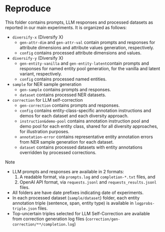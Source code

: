 # Reproduce

This folder contains prompts, LLM responses and processed datasets as reported in our main experiments. It is organized as follows: 

-   `diversify-x` (Diversify X) 
    -   `gen-attr-dim` and `gen-attr-val` contain prompts and responses for attribute dimensions and attribute values generation, respectively. 
    -   `config` contains processed attribute dimensions and values. 
-   `diversify-y` (Diversify X)
    -   `gen-entity-vanilla` and `gen-entity-latent`contain prompts and responses for named entity pool generation, for the vanilla and latent variant, respectively. 
    -   `config` contains processed named entities. 
-   `sample` for NER sample generation 
    -   `gen-sample` contains prompts and responses. 
    -   `dataset` contains processed NER datasets. 
-   `correction` for LLM self-correction 
    -   `gen-correction` contains prompts and responses. 
    -   `config` contains entity-class-specific annotation instructions and demos for each dataset and each diversity approach. 
    -   `instruction&demo-pool` contains annotation instruction pool and demo pool for each entity class, shared for all diversity approaches, for illustration purposes. 
    -   `annotation-error` contains representative entity annotation errors from NER sample generation for each dataset. 
    -   `dataset` contains processed datasets with entity annotations overridden by processed corrections. 



Note 

-   LLM prompts and responses are available in 2 formats: 
    1.   A readable format, via `prompts.log` and `completion-*.txt` files, and
    2.   OpenAI API format, via `requests.jsonl` and `requests_results.jsonl` files. 
-   All folders are have date prefixes indicating date of experiments. 
-   In each processed dataset (`sample/dataset`) folder, each entity annotation triple (sentence, span, entity type) is  available in `logprobs-triple.json` files. 
-   Top-uncertain triples selected for LLM Self-Correction are available from correction generation log files (`correction/gen-correction/**/completion.log`)



